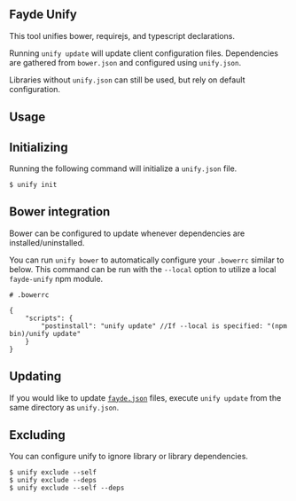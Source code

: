 ## Fayde Unify

This tool unifies bower, requirejs, and typescript declarations.

Running `unify update` will update client configuration files.  Dependencies are gathered from `bower.json` and configured using `unify.json`.

Libraries without `unify.json` can still be used, but rely on default configuration.

## Usage

## Initializing

Running the following command will initialize a `unify.json` file.

```
$ unify init
```

## Bower integration

Bower can be configured to update whenever dependencies are installed/uninstalled.

You can run `unify bower` to automatically configure your `.bowerrc` similar to below.  This command can be run with the `--local` option to utilize a local `fayde-unify` npm module.

```
# .bowerrc

{
    "scripts": {
        "postinstall": "unify update" //If --local is specified: "(npm bin)/unify update"
    }
}

```

## Updating

If you would like to update [`fayde.json`](https://github.com/bsick7/fayde/wiki/Fayde.json) files, execute `unify update` from the same directory as `unify.json`.

## Excluding

You can configure unify to ignore library or library dependencies.

```
$ unify exclude --self
$ unify exclude --deps
$ unify exclude --self --deps
```
